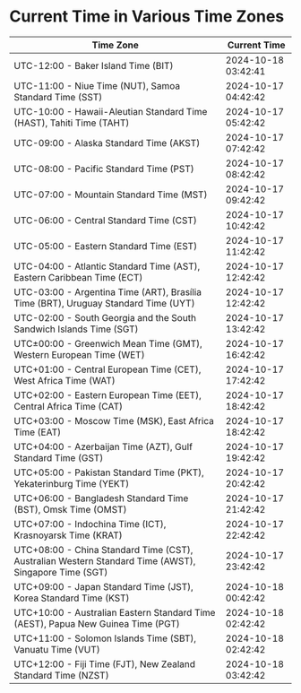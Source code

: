 # Current Time in Various Time Zones

| Time Zone | Current Time |
|-----------|--------------|
| UTC-12:00 - Baker Island Time (BIT) | 2024-10-18 03:42:41 |
| UTC-11:00 - Niue Time (NUT), Samoa Standard Time (SST) | 2024-10-17 04:42:42 |
| UTC-10:00 - Hawaii-Aleutian Standard Time (HAST), Tahiti Time (TAHT) | 2024-10-17 05:42:42 |
| UTC-09:00 - Alaska Standard Time (AKST) | 2024-10-17 07:42:42 |
| UTC-08:00 - Pacific Standard Time (PST) | 2024-10-17 08:42:42 |
| UTC-07:00 - Mountain Standard Time (MST) | 2024-10-17 09:42:42 |
| UTC-06:00 - Central Standard Time (CST) | 2024-10-17 10:42:42 |
| UTC-05:00 - Eastern Standard Time (EST) | 2024-10-17 11:42:42 |
| UTC-04:00 - Atlantic Standard Time (AST), Eastern Caribbean Time (ECT) | 2024-10-17 12:42:42 |
| UTC-03:00 - Argentina Time (ART), Brasília Time (BRT), Uruguay Standard Time (UYT) | 2024-10-17 12:42:42 |
| UTC-02:00 - South Georgia and the South Sandwich Islands Time (SGT) | 2024-10-17 13:42:42 |
| UTC±00:00 - Greenwich Mean Time (GMT), Western European Time (WET) | 2024-10-17 16:42:42 |
| UTC+01:00 - Central European Time (CET), West Africa Time (WAT) | 2024-10-17 17:42:42 |
| UTC+02:00 - Eastern European Time (EET), Central Africa Time (CAT) | 2024-10-17 18:42:42 |
| UTC+03:00 - Moscow Time (MSK), East Africa Time (EAT) | 2024-10-17 18:42:42 |
| UTC+04:00 - Azerbaijan Time (AZT), Gulf Standard Time (GST) | 2024-10-17 19:42:42 |
| UTC+05:00 - Pakistan Standard Time (PKT), Yekaterinburg Time (YEKT) | 2024-10-17 20:42:42 |
| UTC+06:00 - Bangladesh Standard Time (BST), Omsk Time (OMST) | 2024-10-17 21:42:42 |
| UTC+07:00 - Indochina Time (ICT), Krasnoyarsk Time (KRAT) | 2024-10-17 22:42:42 |
| UTC+08:00 - China Standard Time (CST), Australian Western Standard Time (AWST), Singapore Time (SGT) | 2024-10-17 23:42:42 |
| UTC+09:00 - Japan Standard Time (JST), Korea Standard Time (KST) | 2024-10-18 00:42:42 |
| UTC+10:00 - Australian Eastern Standard Time (AEST), Papua New Guinea Time (PGT) | 2024-10-18 02:42:42 |
| UTC+11:00 - Solomon Islands Time (SBT), Vanuatu Time (VUT) | 2024-10-18 02:42:42 |
| UTC+12:00 - Fiji Time (FJT), New Zealand Standard Time (NZST) | 2024-10-18 03:42:42 |
